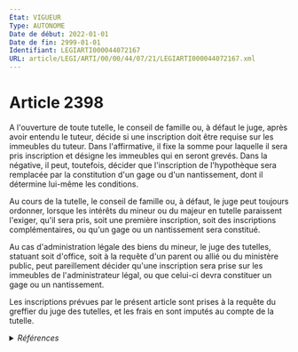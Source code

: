 ```yaml
---
État: VIGUEUR
Type: AUTONOME
Date de début: 2022-01-01
Date de fin: 2999-01-01
Identifiant: LEGIARTI000044072167
URL: article/LEGI/ARTI/00/00/44/07/21/LEGIARTI000044072167.xml
---
```


<h1>Article 2398</h1>

A l'ouverture de toute tutelle, le conseil de famille ou, à défaut le juge,
après avoir entendu le tuteur, décide si une inscription doit être requise sur
les immeubles du tuteur. Dans l'affirmative, il fixe la somme pour laquelle il
sera pris inscription et désigne les immeubles qui en seront grevés. Dans la
négative, il peut, toutefois, décider que l'inscription de l'hypothèque sera
remplacée par la constitution d'un gage ou d'un nantissement, dont il détermine
lui-même les conditions.<br />

Au cours de la tutelle, le conseil de famille ou, à défaut, le juge peut
toujours ordonner, lorsque les intérêts du mineur ou du majeur en tutelle
paraissent l'exiger, qu'il sera pris, soit une première inscription, soit des
inscriptions complémentaires, ou qu'un gage ou un nantissement sera
constitué.<br />

Au cas d'administration légale des biens du mineur, le juge des tutelles,
statuant soit d'office, soit à la requête d'un parent ou allié ou du ministère
public, peut pareillement décider qu'une inscription sera prise sur les
immeubles de l'administrateur légal, ou que celui-ci devra constituer un gage ou
un nantissement.<br />

Les inscriptions prévues par le présent article sont prises à la requête du
greffier du juge des tutelles, et les frais en sont imputés au compte de la
tutelle.


<details>
  <summary><em>Références</em></summary>

  <h2>Articles faisant référence à l'article</h2>
  
  <ul>
    <li>
      <a href="https://legal.tricoteuses.fr//redirection/LEGIARTI000044045528?vers=git&vers=legifrance">Ordonnance n° 2021-1192 du 15 septembre 2021 portant réforme du droit des sûretés - article 17 ENTIEREMENT_MODIF</a> MODIFIE source
    </li>
    <li>
      <a href="https://legal.tricoteuses.fr//redirection/LEGIARTI000044045526?vers=git&vers=legifrance">Ordonnance n° 2021-1192 du 15 septembre 2021 portant réforme du droit des sûretés - article 15 ENTIEREMENT_MODIF</a> MODIFIE source
    </li>
    <li>
      <a href="https://legal.tricoteuses.fr//redirection/LEGIARTI000044071890?vers=git&vers=legifrance">Code civil - article 2441 AUTONOME VIGUEUR, en vigueur depuis le 2022-01-01</a> CITATION source
    </li>
  </ul>
  
  <h2>Références faites par l'article</h2>
  
  <ul>
    <li>
      2021-09-15 MODIFIE cible <a href="https://legal.tricoteuses.fr//redirection/LEGIARTI000044045526?vers=git&vers=legifrance">Ordonnance n° 2021-1192 du 15 septembre 2021 portant réforme du droit des sûretés - article 15 ENTIEREMENT_MODIF</a>
    </li>
    <li>
      2021-09-15 MODIFIE cible <a href="https://legal.tricoteuses.fr//redirection/LEGIARTI000044045528?vers=git&vers=legifrance">Ordonnance n° 2021-1192 du 15 septembre 2021 portant réforme du droit des sûretés - article 17 ENTIEREMENT_MODIF</a>
    </li>
    <li>
      2999-01-01 CITATION cible <a href="https://legal.tricoteuses.fr//redirection/LEGIARTI000044072155?vers=git&vers=legifrance">Code civil - article 2400 AUTONOME VIGUEUR, en vigueur depuis le 2022-01-01</a>
    </li>
    <li>
      2999-01-01 CONCORDANCE source <a href="https://legal.tricoteuses.fr//redirection/LEGIARTI000006449465?vers=git&vers=legifrance">Code civil - article 2409 AUTONOME MODIFIE, en vigueur du 2009-01-01 au 2022-01-01</a>
    </li>
    <li>
      2999-01-01 CITATION cible <a href="https://legal.tricoteuses.fr//redirection/LEGIARTI000044071890?vers=git&vers=legifrance">Code civil - article 2441 AUTONOME VIGUEUR, en vigueur depuis le 2022-01-01</a>
    </li>
    <li>
      CODIFICATION source Loi 1804-03-19
    </li>
  </ul>
</details>
